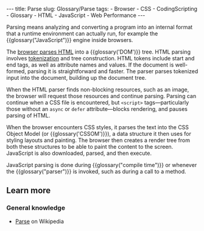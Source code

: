 --- title: Parse slug: Glossary/Parse tags: - Browser - CSS - CodingScripting - Glossary - HTML - JavaScript - Web Performance ---

Parsing means analyzing and converting a program into an internal format that a runtime environment can actually run, for example the {{glossary("JavaScript")}} engine inside browsers.

The [browser parses HTML](/en-US/docs/Web/Guide/HTML/HTML5/HTML5_Parser) into a {{glossary('DOM')}} tree. HTML parsing involves [tokenization](/en-US/docs/Web/API/DOMTokenList) and tree construction. HTML tokens include start and end tags, as well as attribute names and values. If the document is well-formed, parsing it is straightforward and faster. The parser parses tokenized input into the document, building up the document tree.

When the HTML parser finds non-blocking resources, such as an image, the browser will request those resources and continue parsing. Parsing can continue when a CSS file is encountered, but `<script>` tags—particularly those without an `async` or `defer` attribute—blocks rendering, and pauses parsing of HTML.

When the browser encounters CSS styles, it parses the text into the CSS Object Model (or {{glossary('CSSOM')}}), a data structure it then uses for styling layouts and painting. The browser then creates a render tree from both these structures to be able to paint the content to the screen. JavaScript is also downloaded, parsed, and then execute.

JavaScript parsing is done during {{glossary("compile time")}} or whenever the {{glossary("parser")}} is invoked, such as during a call to a method.

Learn more
----------

### General knowledge

-   [Parse](https://en.wikipedia.org/wiki/Parsing) on Wikipedia
